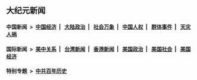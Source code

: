 ## 大纪元新闻

#### 中国新闻 &nbsp;>&nbsp; [中国经济](indexes/ncid283/README.md?09011645) &nbsp;| &nbsp; [大陆政治](indexes/ncid277/README.md?09011645) &nbsp;| &nbsp; [社会万象](indexes/ncid282/README.md?09011645) &nbsp;| &nbsp; [中国人权](indexes/ncid278/README.md?09011645) &nbsp;| &nbsp; [群体事件](indexes/ncid279/README.md?09011645) &nbsp;| &nbsp; [天灾人祸](indexes/ncid280/README.md?09011645)

#### 国际新闻 &nbsp;>&nbsp; [美中关系](indexes/nf1412576/README.md?09011645) &nbsp;| &nbsp; [台湾新闻](indexes/ncid1349361/README.md?09011645) &nbsp;| &nbsp; [香港新闻](indexes/ncid1349362/README.md?09011645) &nbsp;| &nbsp; [美国政治](indexes/ncid1078159/README.md?09011645) &nbsp;| &nbsp; [美国社会](indexes/ncid1078160/README.md?09011645) &nbsp;| &nbsp; [美国经济](indexes/ncid1078158/README.md?09011645)

#### 特别专题 &nbsp;>&nbsp; [中共百年历史](https://github.com/easy2view/epoch-special/blob/master/README.md?09011645)  
